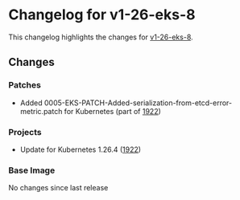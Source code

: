 # Changelog for v1-26-eks-8

This changelog highlights the changes for [v1-26-eks-8](https://github.com/aws/eks-distro/tree/v1-26-eks-8).

## Changes

### Patches
* Added 0005-EKS-PATCH-Added-serialization-from-etcd-error-metric.patch for Kubernetes (part of [1922](https://github.com/aws/eks-distro/pull/1971))

### Projects
* Update for Kubernetes 1.26.4 ([1922](https://github.com/aws/eks-distro/pull/1971))

### Base Image
No changes since last release

